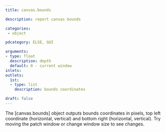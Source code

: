 ```yaml
---
title: canvas.bounds

description: report canvas bounds

categories:
 - object

pdcategory: ELSE, GUI

arguments:
- type: float
  description: depth
  default: 0 - current window
inlets:
outlets:
  1st:
  - type: list
    description: bounds coordinates

draft: false
---
```


The [canvas.bounds] object outputs bounds coordinates in pixels, top left coordinate (horizontal, vertical) and bottom right (horizontal, vertical). Try moving the patch window or change window size to see changes.
